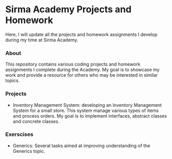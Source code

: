 # Sirma Academy Projects and Homework
Here, I will update all the projects and homework assignments I develop during my time at Sirma Academy.

### About
This repository contains various coding projects and homework assignments I complete during the Academy. My goal is to showcase my work and provide a resource for others who may be interested in similar topics.

### Projects
* Inventory Management System: developing an Inventory Management System for a small store. This system manage various types of items and process orders. My goal is to implement interfaces, abstract classes and concrete classes.

### Exerscises
* Generics: Several tasks aimed at improving understanding of the Generics topic.
